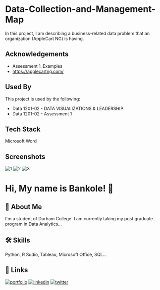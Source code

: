 # Data-Collection-and-Management-Map

In this project, I am describing a business-related data problem that an organization (AppleCart NG) is having.

## Acknowledgements

 - Assessment 1_Examples
 - https://applecartng.com/

## Used By

This project is used by the following:

- Data 1201-02 - DATA VISUALIZATIONS & LEADERSHIP
- Data 1201-02 - Assessment 1



## Tech Stack

Microsoft Word

## Screenshots
![1](https://user-images.githubusercontent.com/73833385/147839912-b821d4ed-c044-4a34-8acd-a4c6eedc034c.png)
![2](https://user-images.githubusercontent.com/73833385/147839915-80d9fa1c-f3b3-44ad-9dd5-ffe39cdcac31.png)
![3](https://user-images.githubusercontent.com/73833385/147839917-2520f374-a7fe-418f-887c-cb073b8377ef.png)


# Hi, My name is Bankole! 👋


## 🚀 About Me
I'm a student of Durham College. I am currently taking my post graduate program in Data Analytics...


## 🛠 Skills
Python, R Sudio, Tableau, Microsoft Office, SQL...


## 🔗 Links
[![portfolio](https://img.shields.io/badge/my_portfolio-000?style=for-the-badge&logo=ko-fi&logoColor=white)](https://katherinempeterson.com/)
[![linkedin](https://img.shields.io/badge/linkedin-0A66C2?style=for-the-badge&logo=linkedin&logoColor=white)](https://www.linkedin.com/)
[![twitter](https://img.shields.io/badge/twitter-1DA1F2?style=for-the-badge&logo=twitter&logoColor=white)](https://twitter.com/)

